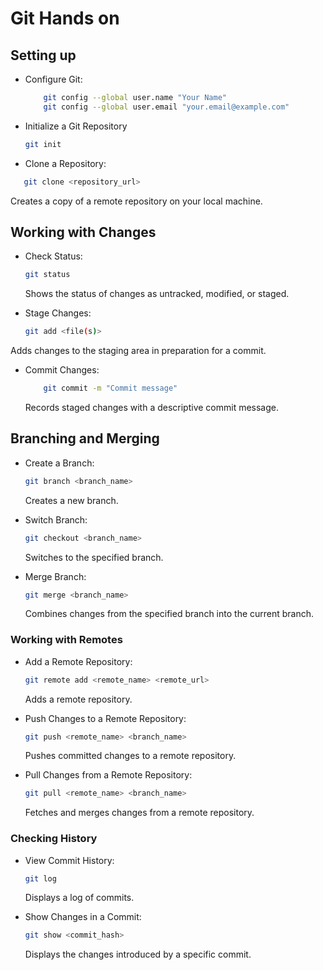 # Git Hands on


## Setting up 

- Configure Git:

    ```bash
        git config --global user.name "Your Name"
        git config --global user.email "your.email@example.com"
    ```

- Initialize a Git Repository
  ```bash
  git init
  ```
  
- Clone a Repository:

 ```bash
    git clone <repository_url>
 ```
 Creates a copy of a remote repository on your local machine.

## Working with Changes

- Check Status:

   ```bash
   git status
   ```
   Shows the status of changes as untracked, modified, or staged.

- Stage Changes:

    ```bash
    git add <file(s)>
    ```
 Adds changes to the staging area in preparation for a commit.

- Commit Changes:

    ```bash
        git commit -m "Commit message"
    ```
    Records staged changes with a descriptive commit message.


## Branching and Merging

- Create a Branch:

    ```bash
    git branch <branch_name>
    ```
    Creates a new branch.

- Switch Branch:
    ```bash
    git checkout <branch_name>
    ```
    Switches to the specified branch.

- Merge Branch:
    ```bash
    git merge <branch_name>
    ```
    Combines changes from the specified branch into the current branch.

### Working with Remotes

- Add a Remote Repository:
   ```bash
   git remote add <remote_name> <remote_url>
    ```
    Adds a remote repository.

- Push Changes to a Remote Repository:

    ```bash
    git push <remote_name> <branch_name>
    ```
    Pushes committed changes to a remote repository.

- Pull Changes from a Remote Repository:

    ```bash
    git pull <remote_name> <branch_name>
    ```
    Fetches and merges changes from a remote repository.

### Checking History

- View Commit History:

    ```bash
    git log
    ```
    Displays a log of commits.

- Show Changes in a Commit:

    ```bash
    git show <commit_hash>
    ```
    Displays the changes introduced by a specific commit.
